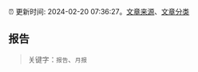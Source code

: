 :alarm_clock: 更新时间: 2024-02-20 07:36:27。[文章来源](/README.md)、[文章分类](/TAGS.md)

## 报告


> 关键字：`报告`、`月报`



